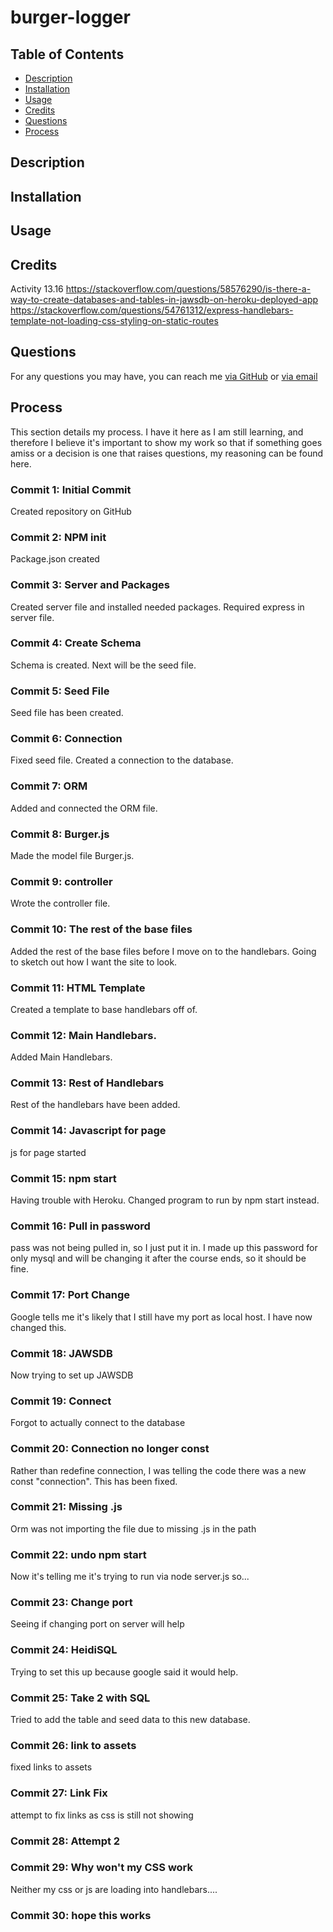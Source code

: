 # burger-logger

## Table of Contents

* [Description](#description)
* [Installation](#installation)
* [Usage](#usage)
* [Credits](#credits)
* [Questions](#questions)
* [Process](#process)

## Description 


## Installation 


## Usage


## Credits
Activity 13.16
https://stackoverflow.com/questions/58576290/is-there-a-way-to-create-databases-and-tables-in-jawsdb-on-heroku-deployed-app
https://stackoverflow.com/questions/54761312/express-handlebars-template-not-loading-css-styling-on-static-routes

## Questions
For any questions you may have, you can reach me [via GitHub](https://github.com/Kayn-Pleiades) or [via email](mailto:kayn.pleiades@gmail.com)

## Process

This section details my process. I have it here as I am still learning, and therefore I believe it's important to show my work so that if something goes amiss or a decision is one that raises questions, my reasoning can be found here. 

### Commit 1: Initial Commit
Created repository on GitHub

### Commit 2: NPM init
Package.json created

### Commit 3: Server and Packages
Created server file and installed needed packages. Required express in server file. 

### Commit 4: Create Schema
Schema is created. Next will be the seed file.

### Commit 5: Seed File
Seed file has been created. 

### Commit 6: Connection
Fixed seed file. Created a connection to the database.

### Commit 7: ORM
Added and connected the ORM file. 

### Commit 8: Burger.js
Made the model file Burger.js.

### Commit 9: controller
Wrote the controller file. 

### Commit 10: The rest of the base files
Added the rest of the base files before I move on to the handlebars. Going to sketch out how I want the site to look. 

### Commit 11: HTML Template
Created a template to base handlebars off of.

### Commit 12: Main Handlebars.
Added Main Handlebars.

### Commit 13: Rest of Handlebars
Rest of the handlebars have been added. 

### Commit 14: Javascript for page
js for page started

### Commit 15: npm start
Having trouble with Heroku. Changed program to run by npm start instead.

### Commit 16: Pull in password
pass was not being pulled in, so I just put it in. I made up this password for only mysql and will be changing it after the course ends, so it should be fine.

### Commit 17: Port Change
Google tells me it's likely that I still have my port as local host. I have now changed this. 

### Commit 18: JAWSDB
Now trying to set up JAWSDB

### Commit 19: Connect
Forgot to actually connect to the database

### Commit 20: Connection no longer const
Rather than redefine connection, I was telling the code there was a new const "connection". This has been fixed. 

### Commit 21: Missing .js 
Orm was not importing the file due to missing .js in the path

### Commit 22: undo npm start
Now it's telling me it's trying to run via node server.js so...

### Commit 23: Change port
Seeing if changing port on server will help

### Commit 24: HeidiSQL
Trying to set this up because google said it would help.

### Commit 25: Take 2 with SQL
Tried to add the table and seed data to this new database. 

### Commit 26: link to assets
fixed links to assets

### Commit 27: Link Fix
attempt to fix links as css is still not showing

### Commit 28: Attempt 2

### Commit 29: Why won't my CSS work
Neither my css or js are loading into handlebars....

### Commit 30: hope this works